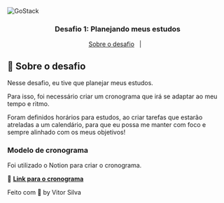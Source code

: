 <img alt="GoStack" src="https://storage.googleapis.com/golden-wind/bootcamp-gostack/header-desafios.png" />

<h3 align="center">
  Desafio 1: Planejando meus estudos
</h3>

<p align="center">
  <a href="#rocket-sobre-o-desafio">Sobre o desafio</a>&nbsp;&nbsp;&nbsp;|&nbsp;&nbsp;&nbsp;
</p>

## :rocket: Sobre o desafio

Nesse desafio, eu tive que planejar meus estudos.

Para isso, foi necessário criar um cronograma que irá se adaptar ao meu tempo e ritmo.

Foram definidos horários para estudos, ao criar tarefas que estarão atreladas a um calendário, para
que eu possa me manter com foco e sempre alinhado com os meus objetivos!

### Modelo de cronograma

Foi utilizado o Notion para criar o cronograma. 

📄 **[Link para o cronograma](https://www.notion.so/Cronograma-do-Bootcamp-c849e3e6ad2c4ca6acc7d78fc207a07c)**

Feito com 💜 by Vitor Silva
